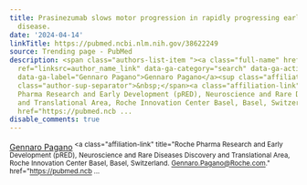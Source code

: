 ```yaml
---
title: Prasinezumab slows motor progression in rapidly progressing early-stage Parkinson's
  disease.
date: '2024-04-14'
linkTitle: https://pubmed.ncbi.nlm.nih.gov/38622249
source: Trending page - PubMed
description: <span class="authors-list-item "><a class="full-name" href="https://pubmed.ncbi.nlm.nih.gov/?term=Pagano+G&amp;cauthor_id=38622249"
  ref="linksrc=author_name_link" data-ga-category="search" data-ga-action="author_link"
  data-ga-label="Gennaro Pagano">Gennaro Pagano</a><sup class="affiliation-links"><span
  class="author-sup-separator">&nbsp;</span><a class="affiliation-link" title="Roche
  Pharma Research and Early Development (pRED), Neuroscience and Rare Diseases Discovery
  and Translational Area, Roche Innovation Center Basel, Basel, Switzerland. Gennaro.Pagano@Roche.com."
  href="https://pubmed.ncb ...
disable_comments: true
---
```

<span class="authors-list-item "><a class="full-name" href="https://pubmed.ncbi.nlm.nih.gov/?term=Pagano+G&amp;cauthor_id=38622249" ref="linksrc=author_name_link" data-ga-category="search" data-ga-action="author_link" data-ga-label="Gennaro Pagano">Gennaro Pagano</a><sup class="affiliation-links"><span class="author-sup-separator">&nbsp;</span><a class="affiliation-link" title="Roche Pharma Research and Early Development (pRED), Neuroscience and Rare Diseases Discovery and Translational Area, Roche Innovation Center Basel, Basel, Switzerland. Gennaro.Pagano@Roche.com." href="https://pubmed.ncb ...